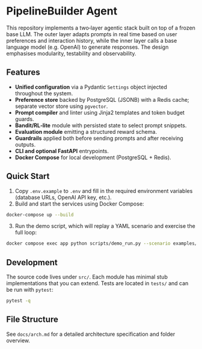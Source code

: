 # PipelineBuilder Agent

This repository implements a two‑layer agentic stack built on top of a frozen base LLM.  The outer layer adapts prompts in real time based on user preferences and interaction history, while the inner layer calls a base language model (e.g. OpenAI) to generate responses.  The design emphasises modularity, testability and observability.

## Features

- **Unified configuration** via a Pydantic `Settings` object injected throughout the system.
- **Preference store** backed by PostgreSQL (JSONB) with a Redis cache; separate vector store using `pgvector`.
- **Prompt compiler** and linter using Jinja2 templates and token budget guards.
- **Bandit/RL‑lite** module with persisted state to select prompt snippets.
- **Evaluation module** emitting a structured reward schema.
- **Guardrails** applied both before sending prompts and after receiving outputs.
- **CLI and optional FastAPI** entrypoints.
- **Docker Compose** for local development (PostgreSQL + Redis).

## Quick Start

1. Copy `.env.example` to `.env` and fill in the required environment variables (database URLs, OpenAI API key, etc.).
2. Build and start the services using Docker Compose:

```bash
docker-compose up --build
```

3. Run the demo script, which will replay a YAML scenario and exercise the full loop:

```bash
docker compose exec app python scripts/demo_run.py --scenario examples/scenario.yaml
```

## Development

The source code lives under `src/`.  Each module has minimal stub implementations that you can extend.  Tests are located in `tests/` and can be run with `pytest`:

```bash
pytest -q
```

## File Structure

See `docs/arch.md` for a detailed architecture specification and folder overview.